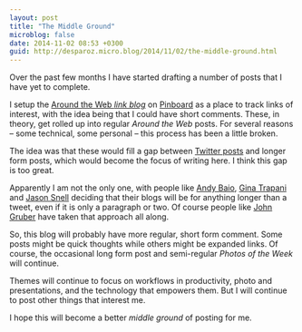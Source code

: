 ```yaml
---
layout: post
title: "The Middle Ground"
microblog: false
date: 2014-11-02 08:53 +0300
guid: http://desparoz.micro.blog/2014/11/02/the-middle-ground.html
---
```

<p>Over the past few months I have started drafting a number of posts that I have yet to complete. </p>

<p>I setup the <a href="http://djp.me/pinboard">Around the Web <em>link blog</em></a> on <a href="http://pinboard.in">Pinboard</a> as a place to track links of interest, with the idea being that I could have short comments. These, in theory, get rolled up into regular <em>Around the Web</em> posts. For several reasons – some technical, some personal – this process has been a little broken.</p>

<p>The idea was that these would fill a gap between <a href="http://djp.me/twitter">Twitter posts</a> and longer form posts, which would become the focus of writing here. I think this gap is too great.</p>

<p>Apparently I am not the only one, with people like <a href="http://waxy.org/2014/10/middling/">Andy Baio</a>, <a href="http://scribbling.net/2014/10/16/short-form-blogging/">Gina Trapani</a> and <a href="http://sixcolors.com/post/2014/10/bigger-than-a-tweet/">Jason Snell</a> deciding that their blogs will be for anything longer than a tweet, even if it is only a paragraph or two. Of course people like <a href="http://daringfireball.net">John Gruber</a> have taken that approach all along.</p>

<p>So, this blog will probably have more regular, short form comment. Some posts might be quick thoughts while others might be expanded links. Of course, the occasional long form post and semi-regular <em>Photos of the Week</em> will continue.</p>

<p>Themes will continue to focus on workflows in productivity, photo and presentations, and the technology that empowers them. But I will continue to post other things that interest me.</p>

<p>I hope this will become a better <em>middle ground</em> of posting for me.</p>
